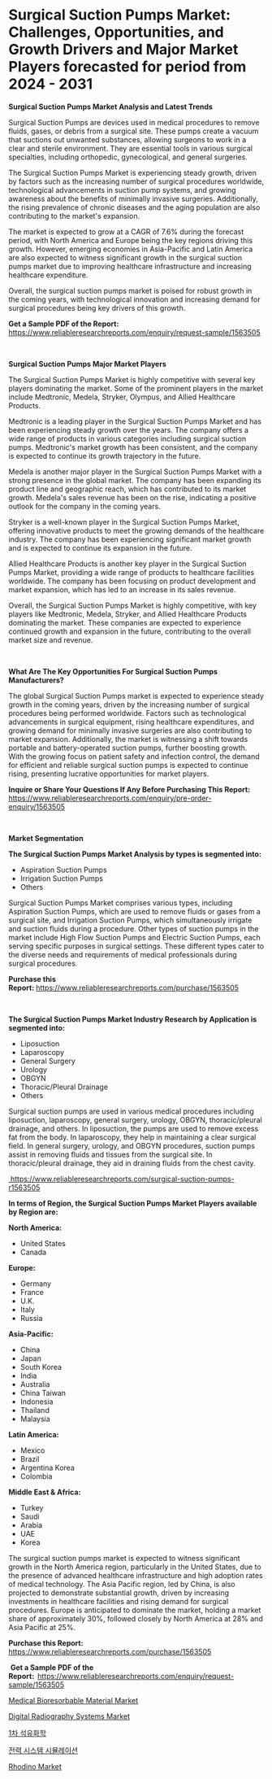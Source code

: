 <p><h1>Surgical Suction Pumps Market: Challenges, Opportunities, and Growth Drivers and Major Market Players forecasted for period from 2024 - 2031</h1></p><p><strong>Surgical Suction Pumps Market Analysis and Latest Trends</strong></p>
<p><p>Surgical Suction Pumps are devices used in medical procedures to remove fluids, gases, or debris from a surgical site. These pumps create a vacuum that suctions out unwanted substances, allowing surgeons to work in a clear and sterile environment. They are essential tools in various surgical specialties, including orthopedic, gynecological, and general surgeries.</p><p>The Surgical Suction Pumps Market is experiencing steady growth, driven by factors such as the increasing number of surgical procedures worldwide, technological advancements in suction pump systems, and growing awareness about the benefits of minimally invasive surgeries. Additionally, the rising prevalence of chronic diseases and the aging population are also contributing to the market's expansion. </p><p>The market is expected to grow at a CAGR of 7.6% during the forecast period, with North America and Europe being the key regions driving this growth. However, emerging economies in Asia-Pacific and Latin America are also expected to witness significant growth in the surgical suction pumps market due to improving healthcare infrastructure and increasing healthcare expenditure.</p><p>Overall, the surgical suction pumps market is poised for robust growth in the coming years, with technological innovation and increasing demand for surgical procedures being key drivers of this growth.</p></p>
<p><strong>Get a Sample PDF of the Report:&nbsp;</strong> <a href="https://www.reliableresearchreports.com/enquiry/request-sample/1563505">https://www.reliableresearchreports.com/enquiry/request-sample/1563505</a></p>
<p>&nbsp;</p>
<p><strong>Surgical Suction Pumps Major Market Players</strong></p>
<p><p>The Surgical Suction Pumps Market is highly competitive with several key players dominating the market. Some of the prominent players in the market include Medtronic, Medela, Stryker, Olympus, and Allied Healthcare Products.</p><p>Medtronic is a leading player in the Surgical Suction Pumps Market and has been experiencing steady growth over the years. The company offers a wide range of products in various categories including surgical suction pumps. Medtronic's market growth has been consistent, and the company is expected to continue its growth trajectory in the future.</p><p>Medela is another major player in the Surgical Suction Pumps Market with a strong presence in the global market. The company has been expanding its product line and geographic reach, which has contributed to its market growth. Medela's sales revenue has been on the rise, indicating a positive outlook for the company in the coming years.</p><p>Stryker is a well-known player in the Surgical Suction Pumps Market, offering innovative products to meet the growing demands of the healthcare industry. The company has been experiencing significant market growth and is expected to continue its expansion in the future.</p><p>Allied Healthcare Products is another key player in the Surgical Suction Pumps Market, providing a wide range of products to healthcare facilities worldwide. The company has been focusing on product development and market expansion, which has led to an increase in its sales revenue.</p><p>Overall, the Surgical Suction Pumps Market is highly competitive, with key players like Medtronic, Medela, Stryker, and Allied Healthcare Products dominating the market. These companies are expected to experience continued growth and expansion in the future, contributing to the overall market size and revenue.</p></p>
<p>&nbsp;</p>
<p><strong>What Are The Key Opportunities For Surgical Suction Pumps Manufacturers?</strong></p>
<p><p>The global Surgical Suction Pumps market is expected to experience steady growth in the coming years, driven by the increasing number of surgical procedures being performed worldwide. Factors such as technological advancements in surgical equipment, rising healthcare expenditures, and growing demand for minimally invasive surgeries are also contributing to market expansion. Additionally, the market is witnessing a shift towards portable and battery-operated suction pumps, further boosting growth. With the growing focus on patient safety and infection control, the demand for efficient and reliable surgical suction pumps is expected to continue rising, presenting lucrative opportunities for market players.</p></p>
<p><strong>Inquire or Share Your Questions If Any Before Purchasing This Report:</strong> <a href="https://www.reliableresearchreports.com/enquiry/pre-order-enquiry/1563505">https://www.reliableresearchreports.com/enquiry/pre-order-enquiry/1563505</a></p>
<p>&nbsp;</p>
<p><strong>Market Segmentation</strong></p>
<p><strong>The Surgical Suction Pumps Market Analysis by types is segmented into:</strong></p>
<p><ul><li>Aspiration Suction Pumps</li><li>Irrigation Suction Pumps</li><li>Others</li></ul></p>
<p><p>Surgical Suction Pumps Market comprises various types, including Aspiration Suction Pumps, which are used to remove fluids or gases from a surgical site, and Irrigation Suction Pumps, which simultaneously irrigate and suction fluids during a procedure. Other types of suction pumps in the market include High Flow Suction Pumps and Electric Suction Pumps, each serving specific purposes in surgical settings. These different types cater to the diverse needs and requirements of medical professionals during surgical procedures.</p></p>
<p><strong>Purchase this Report:&nbsp;</strong><a href="https://www.reliableresearchreports.com/purchase/1563505">https://www.reliableresearchreports.com/purchase/1563505</a></p>
<p>&nbsp;</p>
<p><strong>The Surgical Suction Pumps Market Industry Research by Application is segmented into:</strong></p>
<p><ul><li>Liposuction</li><li>Laparoscopy</li><li>General Surgery</li><li>Urology</li><li>OBGYN</li><li>Thoracic/Pleural Drainage</li><li>Others</li></ul></p>
<p><p>Surgical suction pumps are used in various medical procedures including liposuction, laparoscopy, general surgery, urology, OBGYN, thoracic/pleural drainage, and others. In liposuction, the pumps are used to remove excess fat from the body. In laparoscopy, they help in maintaining a clear surgical field. In general surgery, urology, and OBGYN procedures, suction pumps assist in removing fluids and tissues from the surgical site. In thoracic/pleural drainage, they aid in draining fluids from the chest cavity.</p></p>
<p><a href="https://www.reliableresearchreports.com/surgical-suction-pumps-r1563505">&nbsp;https://www.reliableresearchreports.com/surgical-suction-pumps-r1563505</a></p>
<p><strong>In terms of Region, the Surgical Suction Pumps Market Players available by Region are:</strong></p>
<p>
    <p> <strong> North America: </strong>
        <ul>
            <li>United States</li>
            <li>Canada</li>
        </ul>
        </p> 
    <p> <strong> Europe: </strong>
        <ul>
            <li>Germany</li>
            <li>France</li>
            <li>U.K.</li>
            <li>Italy</li>
            <li>Russia</li>
        </ul>
        </p> 
    <p> <strong> Asia-Pacific: </strong>
        <ul>
            <li>China</li>
            <li>Japan</li>
            <li>South Korea</li>
            <li>India</li>
            <li>Australia</li>
            <li>China Taiwan</li>
            <li>Indonesia</li>
            <li>Thailand</li>
            <li>Malaysia</li>
        </ul>
        </p> 
    <p> <strong> Latin America: </strong>
        <ul>
            <li>Mexico</li>
            <li>Brazil</li>
            <li>Argentina Korea</li>
            <li>Colombia</li>
        </ul>
        </p> 
    <p> <strong> Middle East & Africa: </strong>
        <ul>
            <li>Turkey</li>
            <li>Saudi</li>
            <li>Arabia</li>
            <li>UAE</li>
            <li>Korea</li>
        </ul>
    </p>
    </p>
<p><p>The surgical suction pumps market is expected to witness significant growth in the North America region, particularly in the United States, due to the presence of advanced healthcare infrastructure and high adoption rates of medical technology. The Asia Pacific region, led by China, is also projected to demonstrate substantial growth, driven by increasing investments in healthcare facilities and rising demand for surgical procedures. Europe is anticipated to dominate the market, holding a market share of approximately 30%, followed closely by North America at 28% and Asia Pacific at 25%.</p></p>
<p><strong>Purchase this Report: </strong><a href="https://www.reliableresearchreports.com/purchase/1563505">https://www.reliableresearchreports.com/purchase/1563505</a></p>
<p>&nbsp;<strong>Get a Sample PDF of the Report:&nbsp;&nbsp;</strong><a href="https://www.reliableresearchreports.com/enquiry/request-sample/1563505">https://www.reliableresearchreports.com/enquiry/request-sample/1563505</a></p>
<p><strong></strong></p>
<p><p><a href="https://issuu.com/reportprime-2/docs/medical-bioresorbable-material-market-size-2030.pp">Medical Bioresorbable Material Market</a></p><p><a href="https://github.com/jerrycopelandthomaswsqd8q/Market-Research-Report-List-2/blob/main/digital-radiography-systems-market.md">Digital Radiography Systems Market</a></p><p><a href="https://github.com/camron674/Market-Research-Report-List-1/blob/main/917247945869.md">1차 석유화학</a></p><p><a href="https://github.com/BrettWeberrt8767765/Market-Research-Report-List-1/blob/main/470477045868.md">전력 시스템 시뮬레이션</a></p><p><a href="https://issuu.com/reportprime-2/docs/rhodino-market-size-2030.pptx">Rhodino Market</a></p></p>